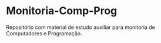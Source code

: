 # Monitoria-Comp-Prog
Repositório com material de estudo auxiliar para monitoria de Computadores e Programação.
